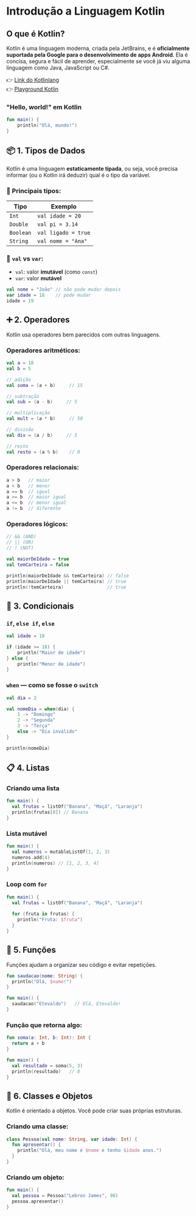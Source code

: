 # Introdução a Linguagem Kotlin

## O que é Kotlin?

Kotlin é uma linguagem moderna, criada pela JetBrains, e é **oficialmente suportada pela Google para o desenvolvimento de apps Android**. Ela é concisa, segura e fácil de aprender, especialmente se você já viu alguma linguagem como Java, JavaScript ou C#.

👉 [Link do Kotlinlang](https://kotlinlang.org/)  
👉 [Playground Kotlin](https://play.kotlinlang.org/)

### "Hello, world!" em Kotlin

```kotlin
fun main() {
    println("Olá, mundo!")
}
```

## 📦 1. Tipos de Dados

Kotlin é uma linguagem **estaticamente tipada**, ou seja, você precisa informar (ou o Kotlin irá deduzir) qual é o tipo da variável.

### 🔹 Principais tipos:

| Tipo      | Exemplo             |
| --------- | ------------------- |
| `Int`     | `val idade = 20`    |
| `Double`  | `val pi = 3.14`     |
| `Boolean` | `val ligado = true` |
| `String`  | `val nome = "Ana"`  |

### 🔸 `val` vs `var`:

* `val`: valor **imutável** (como `const`)
* `var`: valor **mutável**

```kotlin
val nome = "João" // não pode mudar depois
var idade = 18    // pode mudar
idade = 19
```

## ➕ 2. Operadores

Kotlin usa operadores bem parecidos com outras linguagens.

### Operadores aritméticos:

```kotlin
val a = 10
val b = 5

// adição
val soma = (a + b)     // 15

// subtração
val sub = (a - b)     // 5

// multiplicação
val mult = (a * b)     // 50

// divisão
val div = (a / b)     // 5 

// resto
val resto = (a % b)    // 0
```

### Operadores relacionais:

```kotlin
a > b   // maior
a < b   // menor
a == b  // igual
a >= b  // maior igual
a <= b  // menor igual
a != b  // diferente
```

### Operadores lógicos:

```kotlin
// && (AND)
// || (OR)
// ! (NOT)

val maiorDeIdade = true
val temCarteira = false

println(maiorDeIdade && temCarteira) // false
println(maiorDeIdade || temCarteira) // true
println(!temCarteira)                // true
```

## 🔀 3. Condicionais

### `if`, `else if`, `else`

```kotlin
val idade = 18

if (idade >= 18) {
    println("Maior de idade")
} else {
    println("Menor de idade")
}
```

### `when` — como se fosse o `switch`

```kotlin
val dia = 2

val nomeDia = when(dia) {
    1 -> "Domingo"
    2 -> "Segunda"
    3 -> "Terça"
    else -> "Dia inválido"
}

println(nomeDia)
```

## 📋 4. Listas

### Criando uma lista

```kotlin
fun main() {
  val frutas = listOf("Banana", "Maçã", "Laranja")
  println(frutas[0]) // Banana
}
```

### Lista mutável

```kotlin
fun main() {
  val numeros = mutableListOf(1, 2, 3)
  numeros.add(4)
  println(numeros) // [1, 2, 3, 4]
}
```

### Loop com `for`

```kotlin
fun main() {
  val frutas = listOf("Banana", "Maçã", "Laranja")
  
  for (fruta in frutas) {
    println("Fruta: $fruta")
  }
}
```

## 🧩 5. Funções

Funções ajudam a organizar seu código e evitar repetições.

```kotlin
fun saudacao(nome: String) {
  println("Olá, $nome!")
}

fun main() {
  saudacao("Etevaldo")   // Olá, Etevaldo!
}
```

### Função que retorna algo:

```kotlin
fun soma(a: Int, b: Int): Int {
  return a + b
}

fun main() {
  val resultado = soma(5, 3)
  println(resultado)   // 8
}
```

## 🧱 6. Classes e Objetos

Kotlin é orientado a objetos. Você pode criar suas próprias estruturas.

### Criando uma classe:

```kotlin
class Pessoa(val nome: String, var idade: Int) {
  fun apresentar() {
    println("Olá, meu nome é $nome e tenho $idade anos.")
  }
}
```

### Criando um objeto:

```kotlin
fun main() {
  val pessoa = Pessoa("Lebron James", 98)
  pessoa.apresentar()
}
```